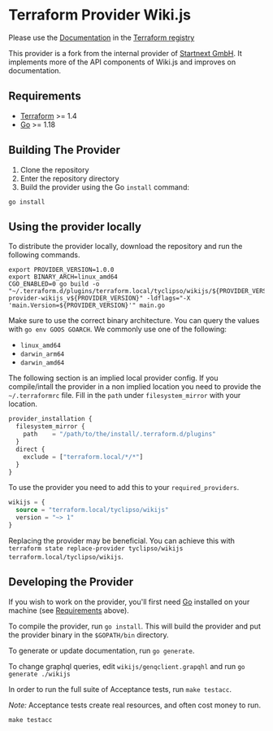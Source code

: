 # Terraform Provider Wiki.js

Please use the [Documentation](https://registry.terraform.io/providers/tyclipso/wikijs/latest/docs) in the [Terraform registry](https://registry.terraform.io/providers/tyclipso/wikijs/latest)

This provider is a fork from the internal provider of [Startnext GmbH](https://www.startnext.com).
It implements more of the API components of Wiki.js and improves on documentation.

## Requirements

- [Terraform](https://www.terraform.io/downloads.html) >= 1.4
- [Go](https://golang.org/doc/install) >= 1.18

## Building The Provider

1. Clone the repository
2. Enter the repository directory
3. Build the provider using the Go `install` command:

```shell
go install
```

## Using the provider locally

To distribute the provider locally, download the repository and run the following commands.

```shell
export PROVIDER_VERSION=1.0.0
export BINARY_ARCH=linux_amd64
CGO_ENABLED=0 go build -o "~/.terraform.d/plugins/terraform.local/tyclipso/wikijs/${PROVIDER_VERSION}/${BINARY_ARCH}/terraform-provider-wikijs_v${PROVIDER_VERSION}" -ldflags="-X 'main.Version=${PROVIDER_VERSION}'" main.go
```

Make sure to use the correct binary architecture.
You can query the values with `go env GOOS GOARCH`.
We commonly use one of the following:

- `linux_amd64`
- `darwin_arm64`
- `darwin_amd64`

The following section is an implied local provider config.
If you compile/intall the provider in a non implied location you need to provide the `~/.terraformrc` file.
Fill in the `path` under `filesystem_mirror` with your location.

```terraform
provider_installation {
  filesystem_mirror {
    path    = "/path/to/the/install/.terraform.d/plugins"
  }
  direct {
    exclude = ["terraform.local/*/*"]
  }
}
```

To use the provider you need to add this to your `required_providers`.

```terraform
wikijs = {
  source = "terraform.local/tyclipso/wikijs"
  version = "~> 1"
}
```

Replacing the provider may be beneficial.
You can achieve this with `terraform state replace-provider tyclipso/wikijs terraform.local/tyclipso/wikijs`.

## Developing the Provider

If you wish to work on the provider, you'll first need [Go](http://www.golang.org) installed on your machine (see [Requirements](#requirements) above).

To compile the provider, run `go install`. This will build the provider and put the provider binary in the `$GOPATH/bin` directory.

To generate or update documentation, run `go generate`.

To change graphql queries, edit `wikijs/genqclient.grapqhl` and run `go generate ./wikijs`

In order to run the full suite of Acceptance tests, run `make testacc`.

*Note:* Acceptance tests create real resources, and often cost money to run.

```shell
make testacc
```
